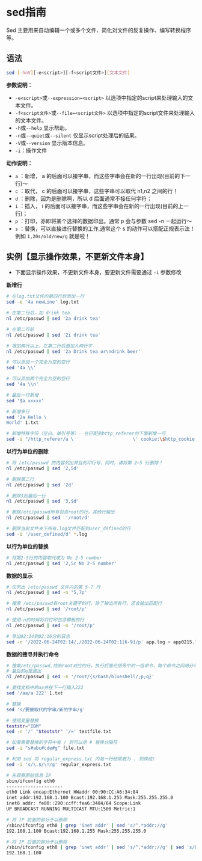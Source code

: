 # sed指南

Sed 主要用来自动编辑一个或多个文件、简化对文件的反复操作、编写转换程序等。

## 语法

```bash
sed [-hnV][-e<script>][-f<script文件>][文本文件]
```

**参数说明：**

* `-e<script>`或`--expression=<script>` 以选项中指定的script来处理输入的文本文件。
* `-f<script文件>`或`--file=<script文件>` 以选项中指定的script文件来处理输入的文本文件。
* `-h`或`--help` 显示帮助。
* `-n`或`--quiet`或`--silent` 仅显示script处理后的结果。
* `-V`或`--version` 显示版本信息。
* `-i`：操作文件

**动作说明：**

* `a` ：新增， a 的后面可以接字串，而这些字串会在新的一行出现(目前的下一行)～
* `c` ：取代， c 的后面可以接字串，这些字串可以取代 n1,n2 之间的行！
* `d` ：删除，因为是删除啊，所以 d 后面通常不接任何字符；
* `i` ：插入， i 的后面可以接字串，而这些字串会在新的一行出现(目前的上一行)；
* `p` ：打印，亦即将某个选择的数据印出。通常 p 会与参数 sed -n 一起运行～
* `s` ：替换，可以直接进行替换的工作,通常这个 s 的动作可以搭配正规表示法！例如 `1,20s/old/new/g` 就是啦！

## 实例【显示操作效果，不更新文件本身】

* 下面显示操作效果，不更新文件本身，要更新文件需要通过 `-i` 参数修改

**新增行**

```bash
# 在log.txt文件的第四行后添加一行
sed -e '4a newLine' log.txt

# 在第二行后，加 drink tea
nl /etc/passwd | sed '2a drink tea'

# 在第二行前
nl /etc/passwd | sed '2i drink tea' 

# 增加两行以上，在第二行后面加入两行字
nl /etc/passwd | sed '2a Drink tea or\ndrink beer' 

# 可以添加一个完全为空的空行
sed '4a \\'

# 可以添加两个完全为空的空行
sed '4a \\n'

# 最后一行新增
sed '$a xxxxx'

# 新增多行
sed '2a Hello \
World' 1.txt

# 新增特殊字符（空白、单引号等）- 在匹配到http_referer的下面新增一行
sed -i "/http_referer/a \                      \' cookie:\$http_cookie \'" /etc/nginx/nginx.conf
```

**以行为单位的删除**
```bash
# 将 /etc/passwd 的内容列出并且列印行号，同时，请将第 2~5 行删除！
nl /etc/passwd | sed '2,5d'

# 删除第二行
nl /etc/passwd | sed '2d'

# 删除3到最后一行
nl /etc/passwd | sed '3,$d' 

# 删除/etc/passwd所有包含root的行，其他行输出
nl /etc/passwd | sed  '/root/d'

# 删除当前文件夹下所有.log文件匹配到user_defined的行
sed -i '/user_defined/d' *.log
```

**以行为单位的替换**

```bash
# 将第2-5行的内容取代成为 No 2-5 number
nl /etc/passwd | sed '2,5c No 2-5 number'
```

**数据的显示**

```bash
# 仅列出 /etc/passwd 文件内的第 5-7 行
nl /etc/passwd | sed -n '5,7p'

# 搜索 /etc/passwd有root关键字的行，除了输出所有行，还会输出匹配行
nl /etc/passwd | sed '/root/p'

# 使用-n的时候将只打印包含模板的行
nl /etc/passwd | sed -n '/root/p'

# 导出02:14到02:16分的日志
sed -n '/2022-06-24T02:14/,/2022-06-24T02:1[6-9]/p' app.log > app0215.log
```

**数据的搜寻并执行命令**

```bash
# 搜索/etc/passwd,找到root对应的行，执行后面花括号中的一组命令，每个命令之间用分号分隔，这里把bash替换为blueshell，再输出这行：
# 最后的q是退出
nl /etc/passwd | sed -n '/root/{s/bash/blueshell/;p;q}' 

# 查找文档中的aa并在下一行插入222
sed '/aa/a 222' 1.txt

# 替换
sed 's/要被取代的字串/新的字串/g'

# 使用变量替换
teststr="IBM"
sed -n '/' "$teststr" '/=' testfile.txt

# 如果需要替换的字符中有 / 则可以用 # 替换分隔符
sed -i "s#abc#cde#g" file.txt

# 利用 sed 将 regular_express.txt 内每一行结尾若为 . 则换成!
sed -i 's/\.$/\!/g' regular_express.txt
```

```bash
# 先观察原始信息 IP
sbin/ifconfig eth0
---------------------
eth0 Link encap:Ethernet HWaddr 00:90:CC:A6:34:84
inet addr:192.168.1.100 Bcast:192.168.1.255 Mask:255.255.255.0
inet6 addr: fe80::290:ccff:fea6:3484/64 Scope:Link
UP BROADCAST RUNNING MULTICAST MTU:1500 Metric:1

# 将 IP 前面的部分予以删除
/sbin/ifconfig eth0 | grep 'inet addr' | sed 's/^.*addr://g'
192.168.1.100 Bcast:192.168.1.255 Mask:255.255.255.0

# 将 IP 后面的部分予以删除
/sbin/ifconfig eth0 | grep 'inet addr' | sed 's/^.*addr://g' | sed 's/Bcast.*$//g'
192.168.1.100
```

